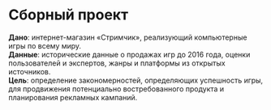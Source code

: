 # Сборный проект


**Дано**: интернет-магазин «Стримчик», реализующий компьютерные игры по всему миру.\
**Данные**: исторические данные о продажах игр до 2016 года, оценки пользователей и экспертов, жанры и платформы из открытых источников.\
**Цель**: определение закономерностей, определяющих успешность игры, для продвижения потенциально востребованного продукта и планирования рекламных кампаний.
